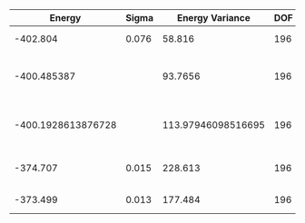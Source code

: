 | Energy             | Sigma | Energy Variance    | DOF | Einf | Method                       | Reference |
|--------------------|-------|--------------------|-----|------|------------------------------|-----------|
| -402.804           | 0.076 | 58.816             | 196 | 0    | 2D Gated RNN                 | [paper](https://arxiv.org/abs/2207.14314) [code](https://github.com/mhibatallah/RNNWavefunctions) |
| -400.485387        |       | 93.7656            | 196 | 0    | DMRG (Bond dimension = 2000) | TODO: ask Mohamed |
| -400.1928613876728 |       | 113.97946098516695 | 196 | 0    | DMRG (bond dimension = 1024) | [code](https://github.com/varbench/methods/blob/main/scripts/Heisenberg/triangular_196_O/dmrg.sh) |
| -374.707           | 0.015 | 228.613            | 196 | 0    | RBM (alpha = 1)              | TODO: own code (RBM) |
| -373.499           | 0.013 | 177.484            | 196 | 0    | Jastrow baseline             | [code](https://github.com/varbench/methods/blob/main/scripts/Heisenberg/triangular_196_O/vmc_jastrow.sh) |
